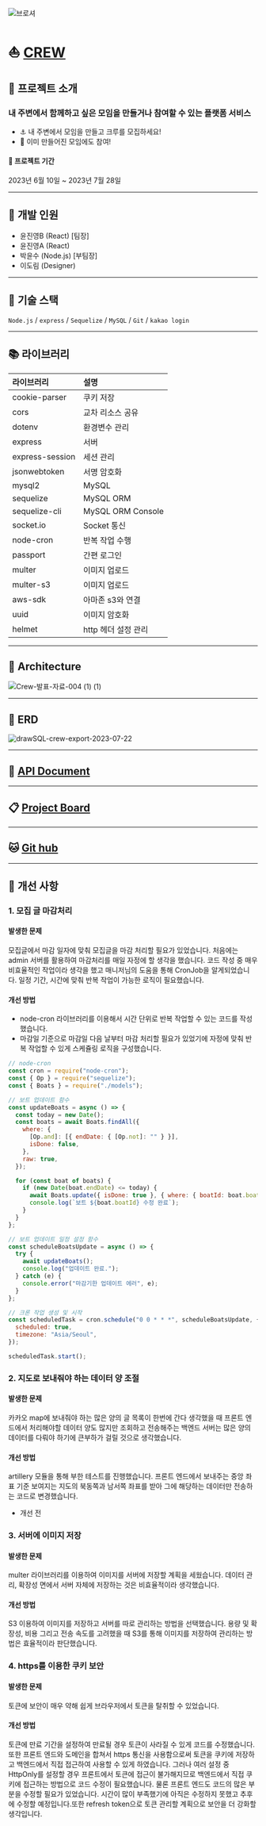 ![브로셔](https://github.com/CREW-service/BACK/assets/125416958/68fa17d4-06b6-40cb-b53f-7395909689a7)

# :boat: [CREW](https://www.spa-mall.shop/)

## :loudspeaker: 프로젝트 소개

### 내 주변에서 함께하고 싶은 모임을 만들거나 참여할 수 있는 플랫폼 서비스

- :anchor: 내 주변에서 모임을 만들고 크루를 모집하세요!
- :ticket: 이미 만들어진 모임에도 참여!

#### :calendar: 프로젝트 기간

2023년 6월 10일 ~ 2023년 7월 28일

---

## :office: 개발 인원

- 윤진영B (React) [팀장]
- 윤진영A (React)
- 박윤수 (Node.js) [부팀장]
- 이도림 (Designer)

---

## :wrench: 기술 스택

<code>Node.js</code> / <code>express</code> / <code>Sequelize</code> / <code>MySQL</code> / <code>Git</code> / <code>kakao login</code>

---

## :books: 라이브러리

| 라이브러리      | 설명                |
| :-------------- | :------------------ |
| cookie-parser   | 쿠키 저장           |
| cors            | 교차 리소스 공유    |
| dotenv          | 환경변수 관리       |
| express         | 서버                |
| express-session | 세션 관리           |
| jsonwebtoken    | 서명 암호화         |
| mysql2          | MySQL               |
| sequelize       | MySQL ORM           |
| sequelize-cli   | MySQL ORM Console   |
| socket.io       | Socket 통신         |
| node-cron       | 반복 작업 수행      |
| passport        | 간편 로그인         |
| multer          | 이미지 업로드       |
| multer-s3       | 이미지 업로드       |
| aws-sdk         | 아마존 s3와 연결    |
| uuid            | 이미지 암호화       |
| helmet          | http 헤더 설정 관리 |

---

## :pushpin: Architecture

![Crew-발표-자료-004 (1) (1)](https://github.com/CREW-service/BACK/assets/125416958/c8b7f646-25bb-4949-804d-503542bb8844)

---

## :bank: ERD

![drawSQL-crew-export-2023-07-22](https://github.com/CREW-service/BACK/assets/125416958/a1747020-201a-4a8d-834d-820f8d5291c8)

---

## :pushpin: [API Document][API-LINK]

[API-LINK]: https://www.notion.so/ea092cff3cfb41578f27776d6817023b?v=e2453e26532f4189847fc33c6145b049&pvs=4 "Go API"

---

## :clipboard: [Project Board][Project Board]

[Project Board]: https://burly-fridge-a81.notion.site/1-Crew-S-A-d3269422b794420495da4d74548012cd?pvs=4 "Go Board"

---

## :cat: [Git hub][Git hub]

[Git hub]: https://github.com/CREW-service "GO Crew-service"

---

## :rocket: 개선 사항

### 1. 모집 글 마감처리

#### 발생한 문제

모집글에서 마감 일자에 맞춰 모집글을 마감 처리할 필요가 있었습니다. 처음에는 admin 서버를 활용하여 마감처리를 매일 자정에 할 생각을 했습니다. 코드 작성 중 매우 비효율적인 작업이라 생각을 했고 매니저님의 도움을 통해 CronJob을 알게되었습니다.
일정 기간, 시간에 맞춰 반복 작업이 가능한 로직이 필요했습니다.

#### 개선 방법

- node-cron 라이브러리를 이용해서 시간 단위로 반복 작업할 수 있는 코드를 작성했습니다.
- 마감일 기준으로 마감일 다음 날부터 마감 처리할 필요가 있었기에 자정에 맞춰 반복 작업할 수 있게 스케쥴링 로직을 구성했습니다.

```js
// node-cron
const cron = require("node-cron");
const { Op } = require("sequelize");
const { Boats } = require("./models");

// 보트 업데이트 함수
const updateBoats = async () => {
  const today = new Date();
  const boats = await Boats.findAll({
    where: {
      [Op.and]: [{ endDate: { [Op.not]: "" } }],
      isDone: false,
    },
    raw: true,
  });

  for (const boat of boats) {
    if (new Date(boat.endDate) <= today) {
      await Boats.update({ isDone: true }, { where: { boatId: boat.boatId } });
      console.log(`보트 ${boat.boatId} 수정 완료`);
    }
  }
};

// 보트 업데이트 일정 설정 함수
const scheduleBoatsUpdate = async () => {
  try {
    await updateBoats();
    console.log("업데이트 완료.");
  } catch (e) {
    console.error("마감기한 업데이트 에러", e);
  }
};

// 크론 작업 생성 및 시작
const scheduledTask = cron.schedule("0 0 * * *", scheduleBoatsUpdate, {
  scheduled: true,
  timezone: "Asia/Seoul",
});

scheduledTask.start();
```

### 2. 지도로 보내줘야 하는 데이터 양 조절

#### 발생한 문제

카카오 map에 보내줘야 하는 많은 양의 글 목록이 한번에 간다 생각했을 때 프론트 엔드에서 처리해야할 데이터 양도 많지만 조회하고 전송해주는 백엔드 서버는 많은 양의 데이터를 다뤄야 하기에 큰부하가 걸릴 것으로 생각했습니다.

#### 개선 방법

artillery 모듈을 통해 부한 테스트를 진행했습니다.
프론트 엔드에서 보내주는 중앙 좌표 기준 보여지는 지도의 북동쪽과 남서쪽 좌표를 받아 그에 해당하는 데이터만 전송하는 코드로 변경했습니다.

- 개선 전

### 3. 서버에 이미지 저장

#### 발생한 문제

multer 라이브러리를 이용하여 이미지를 서버에 저장할 계획을 세웠습니다. 데이터 관리, 확장성 면에서 서버 자체에 저장하는 것은 비효율적이라 생각했습니다.

#### 개선 방법

S3 이용하여 이미지를 저장하고 서버를 따로 관리하는 방법을 선택했습니다.
용량 및 확장성, 비용 그리고 전송 속도를 고려했을 때 S3를 통해 이미지를 저장하여 관리하는 방법은 효율적이라 판단했습니다.

### 4. https를 이용한 쿠키 보안

#### 발생한 문제

토큰에 보안이 매우 약해 쉽게 브라우저에서 토큰을 탈취할 수 있었습니다.

#### 개선 방법

토큰에 만료 기간을 설정하여 만료될 경우 토큰이 사라질 수 있게 코드를 수정했습니다. 또한 프론트 엔드와 도메인을 합쳐서 https 통신을 사용함으로써 토큰을 쿠키에 저장하고 백엔드에서 직접 접근하여 사용할 수 있게 하였습니다. 그러나 여러 설정 중 HttpOnly를 설정할 경우 프론트에서 토큰에 접근이 불가해지므로 백엔드에서 직접 쿠키에 접근하는 방법으로 코드 수정이 필요했습니다. 물론 프론트 엔드도 코드의 많은 부분을 수정할 필요가 있었습니다. 시간이 많이 부족했기에 아직은 수정하지 못했고 추후에 수정할 예정입니다.또한 refresh token으로 토큰 관리할 계획으로 보안을 더 강화할 생각입니다.
